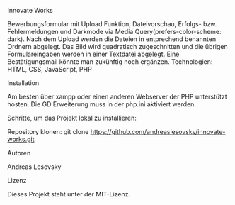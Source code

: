 Innovate Works

Bewerbungsformular mit Upload Funktion, Dateivorschau, Erfolgs- bzw. Fehlermeldungen und Darkmode via Media Query(prefers-color-scheme: dark). Nach dem Upload werden die Dateien in entprechend benannten Ordnern abgelegt. Das Bild wird quadratisch zugeschnitten und die übrigen Formulareingaben werden in einer Textdatei abgelegt. Eine Bestätigungsmail könnte man zukünftig noch ergänzen. Technologien: HTML, CSS, JavaScript, PHP 

Installation

Am besten über xampp oder einen anderen Webserver der PHP unterstützt hosten. Die GD Erweiterung muss in der php.ini aktiviert werden.

Schritte, um das Projekt lokal zu installieren:

Repository klonen: git clone https://github.com/andreaslesovsky/innovate-works.git

Autoren

Andreas Lesovsky

Lizenz

Dieses Projekt steht unter der MIT-Lizenz.
